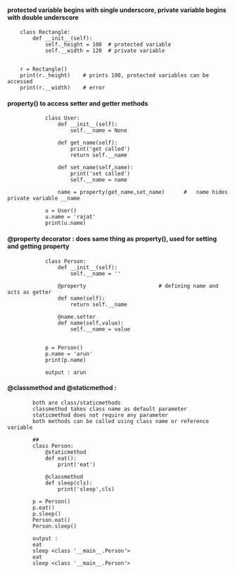 #### protected variable begins with single underscore, private variable begins with double underscore
    

        class Rectangle:
            def __init__(self):
                self._height = 100  # protected variable
                self.__width = 120  # private variable


        r = Rectangle()
        print(r._height)    # prints 100, protected variables can be accessed
        print(r.__width)    # error 


#### property() to access setter and getter methods

                class User:
                    def __init__(self):
                        self.__name = None

                    def get_name(self):
                        print('get called')
                        return self.__name

                    def set_name(self,name):
                        print('set called')
                        self.__name = name

                    name = property(get_name,set_name)      #   name hides private variable __name

                u = User()
                u.name = 'rajat'
                print(u.name)



#### @property decorator : does same thing as property(), used for setting and getting property


                class Person:
                    def __init__(self):
                        self.__name = ''

                    @property                       # defining name and acts as getter
                    def name(self):
                        return self.__name

                    @name.setter
                    def name(self,value):
                        self.__name = value


                p = Person()
                p.name = 'arun'
                print(p.name)
                
                output : arun
                
                
#### @classmethod and @staticmethod : 
            both are class/staticmethods
            classmethod takes class name as default parameter
            staticmethod does not require any parameter
            both methods can be called using class name or reference variable

            ##
            class Person:
                @staticmethod
                def eat():
                    print('eat')

                @classmethod
                def sleep(cls):
                    print('sleep',cls)

            p = Person()
            p.eat()
            p.sleep()
            Person.eat()
            Person.sleep()
            
            output : 
            eat
            sleep <class '__main__.Person'>
            eat
            sleep <class '__main__.Person'>
